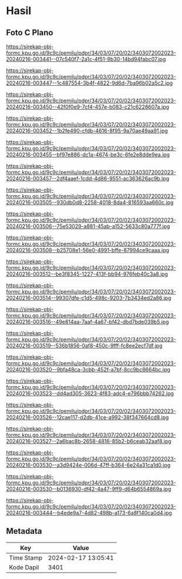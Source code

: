 # Hasil

## Foto C Plano

https://sirekap-obj-formc.kpu.go.id/9c9c/pemilu/pdpr/34/03/07/20/02/3403072002023-20240216-003441--07c540f7-2a1c-4f51-9b30-14bd94fabc07.jpg

https://sirekap-obj-formc.kpu.go.id/9c9c/pemilu/pdpr/34/03/07/20/02/3403072002023-20240216-003447--1c487554-3b4f-4822-9d6d-7ba96b02a5c2.jpg

https://sirekap-obj-formc.kpu.go.id/9c9c/pemilu/pdpr/34/03/07/20/02/3403072002023-20240216-003450--42f0f0e9-7cf4-457e-b083-c21c6228607a.jpg

https://sirekap-obj-formc.kpu.go.id/9c9c/pemilu/pdpr/34/03/07/20/02/3403072002023-20240216-003452--1b2fe490-cfdb-4616-8f95-9a70ae49aa91.jpg

https://sirekap-obj-formc.kpu.go.id/9c9c/pemilu/pdpr/34/03/07/20/02/3403072002023-20240216-003455--bf97e886-dc1a-4674-be3c-6fe2e8dde9ea.jpg

https://sirekap-obj-formc.kpu.go.id/9c9c/pemilu/pdpr/34/03/07/20/02/3403072002023-20240216-003457--2df4aaef-1cdd-4d86-9551-ac363626ac9b.jpg

https://sirekap-obj-formc.kpu.go.id/9c9c/pemilu/pdpr/34/03/07/20/02/3403072002023-20240216-003505--930db0d8-2258-4018-8da4-816593aa660c.jpg

https://sirekap-obj-formc.kpu.go.id/9c9c/pemilu/pdpr/34/03/07/20/02/3403072002023-20240216-003506--75e53029-a881-45ab-a152-5633c80a777f.jpg

https://sirekap-obj-formc.kpu.go.id/9c9c/pemilu/pdpr/34/03/07/20/02/3403072002023-20240216-003508--b25708e1-56e0-4991-bffe-87994ce9caaa.jpg

https://sirekap-obj-formc.kpu.go.id/9c9c/pemilu/pdpr/34/03/07/20/02/3403072002023-20240216-003512--be3f8345-1227-413f-bb94-976feb40c3a8.jpg

https://sirekap-obj-formc.kpu.go.id/9c9c/pemilu/pdpr/34/03/07/20/02/3403072002023-20240216-003514--99307dfe-c1d5-498c-9203-7b3434ed2a86.jpg

https://sirekap-obj-formc.kpu.go.id/9c9c/pemilu/pdpr/34/03/07/20/02/3403072002023-20240216-003516--49e814aa-7aaf-4a67-bf42-dbd7bde039b5.jpg

https://sirekap-obj-formc.kpu.go.id/9c9c/pemilu/pdpr/34/03/07/20/02/3403072002023-20240216-003519--536b1856-0af8-450c-9fff-fc8ee2ecf7df.jpg

https://sirekap-obj-formc.kpu.go.id/9c9c/pemilu/pdpr/34/03/07/20/02/3403072002023-20240216-003520--9bfa48ca-3cbb-452f-a7bf-8cc9bc8664bc.jpg

https://sirekap-obj-formc.kpu.go.id/9c9c/pemilu/pdpr/34/03/07/20/02/3403072002023-20240216-003523--dd4ad305-3623-4f83-adc4-e796bbb74262.jpg

https://sirekap-obj-formc.kpu.go.id/9c9c/pemilu/pdpr/34/03/07/20/02/3403072002023-20240216-003526--12cae117-d2db-41ce-a992-38f347664cd8.jpg

https://sirekap-obj-formc.kpu.go.id/9c9c/pemilu/pdpr/34/03/07/20/02/3403072002023-20240216-003527--2a6bac8b-2658-4816-85b2-b6ceab32aaf8.jpg

https://sirekap-obj-formc.kpu.go.id/9c9c/pemilu/pdpr/34/03/07/20/02/3403072002023-20240216-003530--a3d9424e-006d-47ff-b364-6e24a31ca1d0.jpg

https://sirekap-obj-formc.kpu.go.id/9c9c/pemilu/pdpr/34/03/07/20/02/3403072002023-20240216-003530--b0136930-df42-4a47-9ff9-d64b6554869a.jpg

https://sirekap-obj-formc.kpu.go.id/9c9c/pemilu/pdpr/34/03/07/20/02/3403072002023-20240216-003444--b4ede9a7-4d82-498b-a173-6a8f140ca0d4.jpg


## Metadata

| Key        | Value               |
| ---------- | ------------------- |
| Time Stamp | 2024-02-17 13:05:41 |
| Kode Dapil | 3401                |



